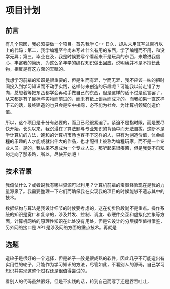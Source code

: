 # 项目计划

## 前言

有几个原因，我必须要做一个项目。首先我学 C++ 日久，却从未用其写过百行以上的代码；第二，我学编程至今尚未写过什么有用的东西，学了编程而不用，和没学无异；第三，毕业在及，我是时候要写个看起来不是玩具的东西，来增进我信心、丰富我的简历、为这么多年学的编程知识做出回应，说明我并不是不擅长此物，相反是有这方面的天赋的。

我想学习前辈的知识是很重要的，但是生而有涯，学而无涯，我不应该一味的把时间投入到学习知识而不动手实践，这样何来创造的乐趣呢？可能我以前走错了方向，总想着等把东西都学会再动手做自己的东西，但是这样的话不过是谎言罢了，从来都是有了目标与实物而前进的，而未有纸上谈兵而成才的。而我如果一直这样下去的话，最终建造的也只会是空中楼阁，必不能为社会、为计算机领域创造价值。

所以，这个项目是十分有必要的，而且已经很紧迫了。紧迫不是指时限，而是要尽快开始。长久以来，我沉浸在了算法题与专业知识的背诵中而无法自拔，这断不是学计算机的方法，饱和的计算机市场也容不下这样的人，只有为创造价值，体会编程的乐趣的人才能成就出伟大的作品，也才配得上被称为编程玩家，而不是一个专业人员。是的，我从来不想成为一个专业人员，那听起来很疾苦，但是我竟不自知的走向了那条路，所以，尽快开始吧！

## 技术背景

我倚仗什么？或者说我有哪些资源可以利用？计算机前辈的宝贵经验现在是我的力量源泉了。我需要整理一下它们而确保我在实现我的项目的时候能够不遗忘其中的技术。

数据结构与算法是我设计细节的时候要考虑的，这在初步阶段尚不是重点。操作系统的知识是宽广和复杂的，涉及并发、控制、调度、软硬件交互和虚拟化抽象等方面，计算机网络的原理性知识在此处没有用处，但是它设计的分层模型值得借鉴，另外网络接口是 API 是涉及网络方面的重点技术。再就是

## 选题

造轮子是很好的一个选择，但是轮子一般是很成熟的软件，因此几乎不可能造出有实用性的轮子，只能作为学习知识的方法，尽管如此，不看别人的源码，自己学习知识并实现这整个过程还是很值得尝试的。

看别人的代码虽然很好，但是不实践的话，轮到自己而写了还是吞吞吐吐，
